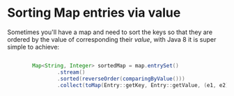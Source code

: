 # Sorting Map entries via value

Sometimes you'll have a map and need to sort the keys so that they are ordered by the value of corresponding their  _value_, with Java 8 it is super simple to achieve:

```java

		Map<String, Integer> sortedMap = map.entrySet()
				.stream()
				.sorted(reverseOrder(comparingByValue()))
				.collect(toMap(Entry::getKey, Entry::getValue, (e1, e2) -> e1, LinkedHashMap::new));
```
